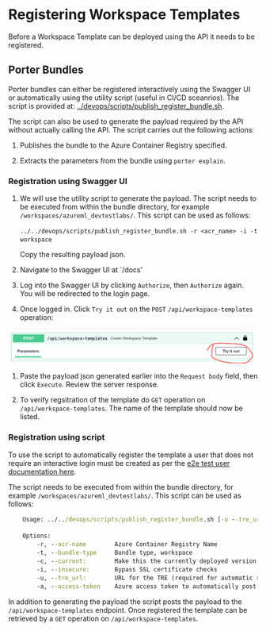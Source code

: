 # Registering Workspace Templates

Before a Workspace Template can be deployed using the API it needs to be registered.

## Porter Bundles

Porter bundles can either be registered interactively using the Swagger UI or automatically using the utility script (useful in CI/CD sceanrios). The script is provided at: [../devops/scripts/publish_register_bundle.sh](../devops/scripts/publish_register_bundle.sh).

The script can also be used to generate the payload required by the API without actually calling the API. The script carries out the following actions:

1. Publishes the bundle to the Azure Container Registry specified.

1. Extracts the parameters from the bundle using `porter explain`.

### Registration using Swagger UI

1. We will use the utility script to generate the payload. The script needs to be executed from within the bundle directory, for example `/workspaces/azureml_devtestlabs/`. This script can be used as follows:

    `../../devops/scripts/publish_register_bundle.sh -r <acr_name> -i -t workspace`

    Copy the resulting payload json.

1. Navigate to the Swagger UI at `/docs'

1. Log into the Swagger UI by clicking `Authorize`, then `Authorize` again. You will be redirected to the login page.

1. Once logged in. Click `Try it out` on the `POST` `/api/workspace-templates` operation:

![Post Workspace Template](./assets/post-template.png)

1. Paste the payload json generated earlier into the `Request body` field, then click `Execute`. Review the server response.

1. To verify regsitration of the template do `GET` operation on `/api/workspace-templates`. The name of the template should now be listed.

### Registration using script

To use the script to automatically register the template a user that does not require an interactive login must be created as per the [e2e test user documentation here](auth.md#tre-e2e-test).

The script needs to be executed from within the bundle directory, for example `/workspaces/azureml_devtestlabs/`. This script can be used as follows:

```cmd
    Usage: ../../devops/scripts/publish_register_bundle.sh [-u --tre_url]  [-c --current] [-i --insecure]

    Options:
        -r, --acr-name        Azure Container Registry Name 
        -t, --bundle-type     Bundle type, workspace
        -c, --current:        Make this the currently deployed version of this template
        -i, --insecure:       Bypass SSL certificate checks
        -u, --tre_url:        URL for the TRE (required for automatic registration)
        -a, --access-token    Azure access token to automatically post to the API (required for automatic registration)
```

In addition to generating the payload the script posts the payload to the `/api/workspace-templates` endpoint. Once registered the template can be retrieved by a `GET` operation on `/api/workspace-templates`.
